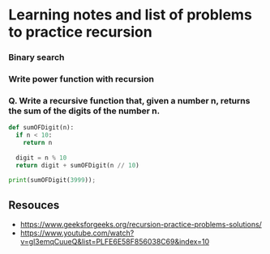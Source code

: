 # Learning notes and list of problems to practice recursion
### Binary search
### Write power function with recursion
### Q. Write a recursive function that, given a number  n, returns the sum of the digits of the number n.
```python
def sumOFDigit(n):
  if n < 10:
    return n
  
  digit = n % 10
  return digit + sumOFDigit(n // 10)

print(sumOFDigit(3999));
```

## Resouces
- https://www.geeksforgeeks.org/recursion-practice-problems-solutions/
- https://www.youtube.com/watch?v=gl3emqCuueQ&list=PLFE6E58F856038C69&index=10

